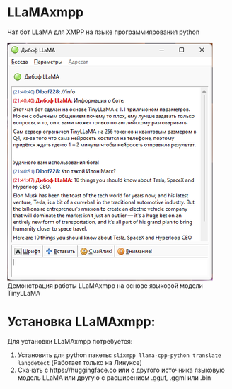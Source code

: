 # LLaMAxmpp
Чат бот LLaMA для XMPP на языке программиярования python<br><br>
<img src="screenshot1.png"><br>
Демонстрация работы LLaMAxmpp на основе языковой модели TinyLLaMA<br>
# Установка LLaMAxmpp:
Для установки LLaMAxmpp потребуется:
<ol>
  <li>Установить для python пакеты: <code>slixmpp llama-cpp-python translate langdetect</code> (Работает только на Линуксе)</li>
  <li>Скачать с https://huggingface.co или с другого источника языковую модель LLaMA или другую с расширением .gguf, .ggml или .bin</li>
</ol>
